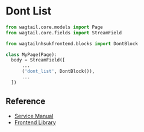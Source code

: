 # Dont List

```py
from wagtail.core.models import Page
from wagtail.core.fields import StreamField

from wagtailnhsukfrontend.blocks import DontBlock

class MyPage(Page):
  body = StreamField([
      ...
      ('dont_list', DontBlock()),
      ...
  ])
```
## Reference

* [Service Manual](https://beta.nhs.uk/service-manual/styles-components-patterns/do-and-dont-list)  
* [Frontend Library](https://github.com/nhsuk/nhsuk-frontend/tree/master/packages/components/do-dont-list)

